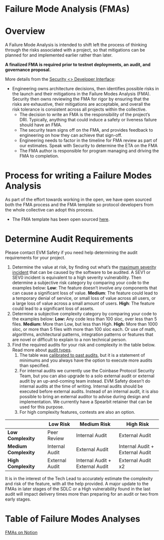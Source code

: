 # Failure Mode Analysis (FMAs)

# Overview

A Failure Mode Analysis is intended to shift left the process of thinking through the risks associated with a project, so that mitigations can be planned for and implemented earlier rather than later. 

**A finalized FMA is required prior to testnet deployments, an audit, and governance proposal.** 

More details from the [Security <> Developer Interface](https://www.notion.so/Security-Developer-Interface-232f2c43e8474a2a90e07d3cbe0b33bc?pvs=21):

- Engineering owns architecture decisions, then identifies possible risks in the launch and their mitigations in the Failure Modes Analysis (FMA). Security then owns reviewing the FMA for rigor by ensuring that the risks are exhaustive, their mitigations are acceptable, and overall the risk tolerance is consistent across all projects within the collective.
    - The decision to write an FMA is the responsibility of the project’s DRI. Typically, anything that could induce a safety or liveness failure should have an FMA.
    - The security team signs off on the FMA, and provides feedback to engineering on how they can achieve that sign-off.
    - Engineering needs to factor in the timeline for FMA review as part of our estimates. Speak with Security to determine the ETA on the FMA
    - The FMA author is responsible for program managing and driving the FMA to completion.

# Process for writing a Failure Modes Analysis

As part of the effort towards working in the open, we have open sourced both the FMA process and the FMA template so protocol developers from the whole collective can adopt this process. 

- The FMA template has been open sourced [here](https://github.com/ethereum-optimism/design-docs/blob/main/assets/fma-template.md).

# Determine Audit Requirements

Please contact EVM Safety if you need help determining the audit requirements for your project.

1. Determine the value at risk, by finding out what’s the [maximum severity incident](https://www.notion.so/Incident-Management-17268107b18d4c7492cab3d319d30533?pvs=21) that can be caused by the software to be audited. A SEV1 or SEV0 incident is equivalent to a high severity vulnerability.
Then determine a subjective risk category by comparing your code to the examples below:
**Low**: The feature doesn’t involve any components that can cause a significant loss of value.
**Medium**: The feature could lead to a temporary denial of service, or small loss of value across all users, or a large loss of value across a small amount of users.
**High**: The feature could lead to a significant loss of assets. 
2. Determine a subjective complexity category by comparing your code to the examples below:
**Low:** Any code less than 100 sloc, over less than 5 files.
**Medium:** More than Low, but less than High.
**High:** More than 1000 sloc, or more than 5 files with more than 100 sloc each. Or use of math, algorithms, architectural patterns, integration patterns or features that are novel or difficult to explain to a non technical person.
3. Find the required audits for your risk and complexity in the table below. Read more about [audit types](https://www.notion.so/About-the-Audit-Process-1b9f153ee162805e8adcd2d50237c622?pvs=21).
    1. The table was [calibrated to past audits](https://www.notion.so/Calibration-1bbf153ee16280d0a17adebee7f797e3?pvs=21), but it is a statement of minimums and you always have the option to execute more audits than specified.
    2. For internal audits we currently use the Coinbase Protocol Security Team, but you can also upgrade to a solo external audit or external audit by an up-and-coming team instead. EVM Safety doesn’t do internal audits at the time of writing. Internal audits should be executed before external audits.
    Instead of an internal audit, it is also possible to bring an external auditor to advise during design and implementation. We currently have a Spearbit retainer that can be used for this purpose.
    3. For high complexity features, contests are also an option. 

|  | **Low Risk** | **Medium Risk** | **High Risk** |
| --- | --- | --- | --- |
| **Low Complexity** | Peer Review | Internal Audit | External Audit |
| **Medium Complexity** | Internal Audit | External Audit | Internal Audit + External Audit |
| **High Complexity** | External Audit | Internal Audit + External Audit | External Audit x2 |

It is in the interest of the Tech Lead to accurately estimate the complexity and risk of the feature, with all the help provided. A major update to the FMAs in later stages of the SDLC or a High vulnerability found in the last audit will impact delivery times more than preparing for an audit or two from early stages.

# Table of Failure Modes Analyses

[FMAs on Notion](https://www.notion.so/oplabs/Failure-Mode-Analyses-FMAs-1fb9f65a13e542e5b48af6c850763494?pvs=4#7279d87ce31644e4a725f837096bb24c)
